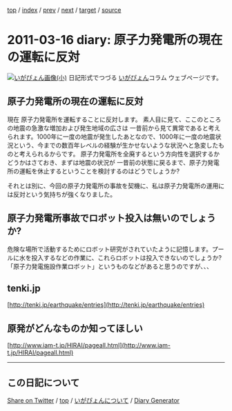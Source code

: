 [top](https://igapyon.github.io/diary/) 
 / [index](https://igapyon.github.io/diary/2011/index.html) 
 / [prev](https://igapyon.github.io/diary/2011/ig110315.html) 
 / [next](https://igapyon.github.io/diary/2011/ig110317.html) 
 / [target](https://igapyon.github.io/diary/2011/ig110316.html) 
 / [source](https://github.com/igapyon/diary/blob/gh-pages/2011/ig110316.html.src.md) 

2011-03-16 diary: 原子力発電所の現在の運転に反対
=====================================================================================================
[![いがぴょん画像(小)](https://igapyon.github.io/diary/images/iga200306s.jpg "いがぴょん")](https://igapyon.github.io/diary/memo/memoigapyon.html) 日記形式でつづる [いがぴょん](https://igapyon.github.io/diary/memo/memoigapyon.html)コラム ウェブページです。

## 原子力発電所の現在の運転に反対

現在 原子力発電所を運転することに反対します。
素人目に見て、ここのところの地震の急激な増加および発生地域の広さは 一昔前から見て異常であると考えられます。1000年に一度の地震が発生したあとなので、1000年に一度の地震状況という、今までの数百年レベルの経験が生かせないような状況へと急変したものと考えられるからです。
原子力発電所を全廃するという方向性を選択するかどうかはさておき、まずは地震の状況が 一昔前の状態に戻るまで、原子力発電所の運転を休止するということを検討するのはどうでしょうか?

それとは別に、今回の原子力発電所の事故を契機に、私は原子力発電所の運用には反対という気持ちが強くなりました。


## 原子力発電所事故でロボット投入は無いのでしょうか?

危険な場所で活動するためにロボット研究がされていたように記憶します。プールに水を投入するなどの作業に、これらロボットは投入できないのでしょうか?
「原子力発電施設作業ロボット」というものなどがあると思うのですが、、、


## tenki.jp

[http://tenki.jp/earthquake/entries](http://tenki.jp/earthquake/entries)


## 原発がどんなものか知ってほしい

[http://www.iam-t.jp/HIRAI/pageall.html](http://www.iam-t.jp/HIRAI/pageall.html)


----------------------------------------------------------------------------------------------------

## この日記について

[Share on Twitter](https://twitter.com/intent/tweet?hashtags=igapyon%2Cdiary%2C%E3%81%84%E3%81%8C%E3%81%B4%E3%82%87%E3%82%93&text=%E5%8E%9F%E5%AD%90%E5%8A%9B%E7%99%BA%E9%9B%BB%E6%89%80%E3%81%AE%E7%8F%BE%E5%9C%A8%E3%81%AE%E9%81%8B%E8%BB%A2%E3%81%AB%E5%8F%8D%E5%AF%BE&url=https%3A%2F%2Figapyon.github.io%2Fdiary%2F2011%2Fig110316.html) / [top](../index.html/) / [いがぴょんについて](https://igapyon.github.io/diary/memo/memoigapyon.html) / [Diary Generator](https://github.com/igapyon/igapyonv3)
